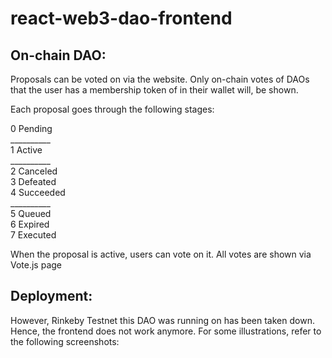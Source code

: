 # react-web3-dao-frontend


## On-chain DAO: 

Proposals can be voted on via the website. Only on-chain votes of DAOs that the user has a membership
token of in their wallet will, be shown. 

Each proposal goes through the following stages: 

 0 Pending \
 __________\
 1 Active\
 __________\
 2 Canceled\
 3 Defeated\
 4 Succeeded\
 __________\
 5 Queued \
 6 Expired \
 7 Executed

When the proposal is active, users can vote on it. All votes are shown via
Vote.js page

## Deployment: 

However, Rinkeby Testnet this DAO was running on has been taken down. Hence, the frontend does not work anymore.
For some illustrations, refer to the following screenshots:
